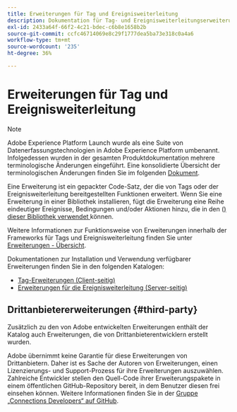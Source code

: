 ```yaml
---
title: Erweiterungen für Tag und Ereignisweiterleitung
description: Dokumentation für Tag- und Ereignisweiterleitungserweiterungen in Adobe Experience Platform.
exl-id: 2433a64f-66f2-4c21-bdec-c6b8e1658b2b
source-git-commit: ccfc46714069e8c29f1777dea5ba73e318c0a4a6
workflow-type: tm+mt
source-wordcount: '235'
ht-degree: 36%

---
```


# Erweiterungen für Tag und Ereignisweiterleitung

>[!NOTE]
>
>Adobe Experience Platform Launch wurde als eine Suite von Datenerfassungstechnologien in Adobe Experience Platform umbenannt. Infolgedessen wurden in der gesamten Produktdokumentation mehrere terminologische Änderungen eingeführt. Eine konsolidierte Übersicht der terminologischen Änderungen finden Sie im folgenden [Dokument](../term-updates.md).

Eine Erweiterung ist ein gepackter Code-Satz, der die von Tags oder der Ereignisweiterleitung bereitgestellten Funktionen erweitert. Wenn Sie eine Erweiterung in einer Bibliothek installieren, fügt die Erweiterung eine Reihe eindeutiger Ereignisse, Bedingungen und/oder Aktionen hinzu, die in den ([) dieser Bibliothek verwendet ](../ui/managing-resources/rules.md) können.

Weitere Informationen zur Funktionsweise von Erweiterungen innerhalb der Frameworks für Tags und Ereignisweiterleitung finden Sie unter [Erweiterungen - Übersicht](../ui/managing-resources/extensions/overview.md).

Dokumentationen zur Installation und Verwendung verfügbarer Erweiterungen finden Sie in den folgenden Katalogen:

* [Tag-Erweiterungen (Client-seitig)](./client/overview.md)
* [Erweiterungen für die Ereignisweiterleitung (Server-seitig)](./server/overview.md)

## Drittanbietererweiterungen {#third-party}

Zusätzlich zu den von Adobe entwickelten Erweiterungen enthält der Katalog auch Erweiterungen, die von Drittanbieterentwicklern erstellt wurden.

Adobe übernimmt keine Garantie für diese Erweiterungen von Drittanbietern. Daher ist es Sache der Autoren von Erweiterungen, einen Lizenzierungs- und Support-Prozess für ihre Erweiterungen auszuwählen. Zahlreiche Entwickler stellen den Quell-Code ihrer Erweiterungspakete in einem öffentlichen GitHub-Repository bereit, in dem Benutzer diesen frei einsehen können. Weitere Informationen finden Sie in der [Gruppe „Connections Developers“ auf GitHub](https://github.com/Connections-Developers).
